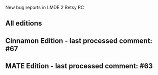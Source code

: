 New bug reports in LMDE 2 Betsy RC

All editions
------------


Cinnamon Edition - last processed comment: #67
-----------------------------------------------


MATE Edition - last processed comment: #63
------------------------------------------

